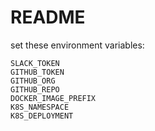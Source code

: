 # README

set these environment variables:

	SLACK_TOKEN
	GITHUB_TOKEN
	GITHUB_ORG
	GITHUB_REPO
	DOCKER_IMAGE_PREFIX
	K8S_NAMESPACE
	K8S_DEPLOYMENT
